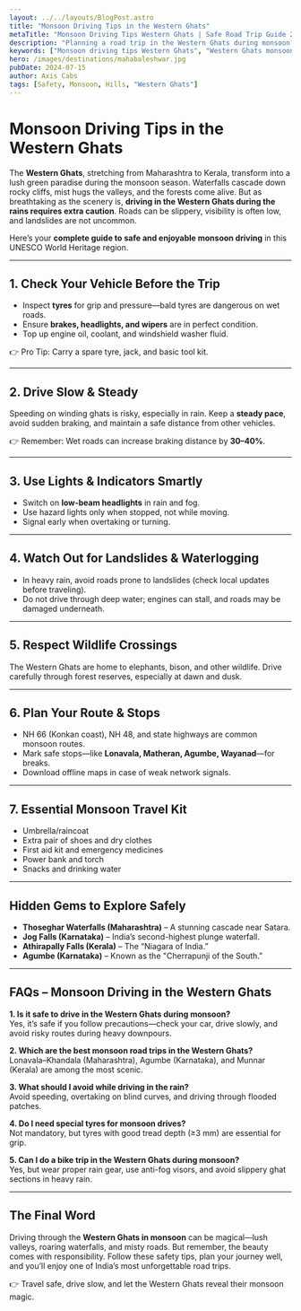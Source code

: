 ```yaml
---
layout: ../../layouts/BlogPost.astro
title: "Monsoon Driving Tips in the Western Ghats"
metaTitle: "Monsoon Driving Tips Western Ghats | Safe Road Trip Guide 2025"
description: "Planning a road trip in the Western Ghats during monsoon? Follow these expert driving tips for safety, car care, and scenic travel in the rains. Stay safe while enjoying India’s green paradise."
keywords: ["Monsoon driving tips Western Ghats", "Western Ghats monsoon travel", "road trip safety in monsoon India", "Western Ghats road trip", "monsoon car safety tips"]
hero: /images/destinations/mahabaleshwar.jpg
pubDate: 2024-07-15
author: Axis Cabs
tags: [Safety, Monsoon, Hills, "Western Ghats"]
---
```


# Monsoon Driving Tips in the Western Ghats

The **Western Ghats**, stretching from Maharashtra to Kerala, transform into a lush green paradise during the monsoon season. Waterfalls cascade down rocky cliffs, mist hugs the valleys, and the forests come alive. But as breathtaking as the scenery is, **driving in the Western Ghats during the rains requires extra caution**. Roads can be slippery, visibility is often low, and landslides are not uncommon.  

Here’s your **complete guide to safe and enjoyable monsoon driving** in this UNESCO World Heritage region.  

---

## 1. Check Your Vehicle Before the Trip
- Inspect **tyres** for grip and pressure—bald tyres are dangerous on wet roads.  
- Ensure **brakes, headlights, and wipers** are in perfect condition.  
- Top up engine oil, coolant, and windshield washer fluid.  

👉 Pro Tip: Carry a spare tyre, jack, and basic tool kit.  

---

## 2. Drive Slow & Steady
Speeding on winding ghats is risky, especially in rain. Keep a **steady pace**, avoid sudden braking, and maintain a safe distance from other vehicles.  

👉 Remember: Wet roads can increase braking distance by **30–40%**.  

---

## 3. Use Lights & Indicators Smartly
- Switch on **low-beam headlights** in rain and fog.  
- Use hazard lights only when stopped, not while moving.  
- Signal early when overtaking or turning.  

---

## 4. Watch Out for Landslides & Waterlogging
- In heavy rain, avoid roads prone to landslides (check local updates before traveling).  
- Do not drive through deep water; engines can stall, and roads may be damaged underneath.  

---

## 5. Respect Wildlife Crossings
The Western Ghats are home to elephants, bison, and other wildlife. Drive carefully through forest reserves, especially at dawn and dusk.  

---

## 6. Plan Your Route & Stops
- NH 66 (Konkan coast), NH 48, and state highways are common monsoon routes.  
- Mark safe stops—like **Lonavala, Matheran, Agumbe, Wayanad**—for breaks.  
- Download offline maps in case of weak network signals.  

---

## 7. Essential Monsoon Travel Kit
- Umbrella/raincoat  
- Extra pair of shoes and dry clothes  
- First aid kit and emergency medicines  
- Power bank and torch  
- Snacks and drinking water  

---

## Hidden Gems to Explore Safely
- **Thoseghar Waterfalls (Maharashtra)** – A stunning cascade near Satara.  
- **Jog Falls (Karnataka)** – India’s second-highest plunge waterfall.  
- **Athirapally Falls (Kerala)** – The “Niagara of India.”  
- **Agumbe (Karnataka)** – Known as the "Cherrapunji of the South."  

---

## FAQs – Monsoon Driving in the Western Ghats

**1. Is it safe to drive in the Western Ghats during monsoon?**  
Yes, it’s safe if you follow precautions—check your car, drive slowly, and avoid risky routes during heavy downpours.  

**2. Which are the best monsoon road trips in the Western Ghats?**  
Lonavala–Khandala (Maharashtra), Agumbe (Karnataka), and Munnar (Kerala) are among the most scenic.  

**3. What should I avoid while driving in the rain?**  
Avoid speeding, overtaking on blind curves, and driving through flooded patches.  

**4. Do I need special tyres for monsoon drives?**  
Not mandatory, but tyres with good tread depth (≥3 mm) are essential for grip.  

**5. Can I do a bike trip in the Western Ghats during monsoon?**  
Yes, but wear proper rain gear, use anti-fog visors, and avoid slippery ghat sections in heavy rain.  

---

## The Final Word
Driving through the **Western Ghats in monsoon** can be magical—lush valleys, roaring waterfalls, and misty roads. But remember, the beauty comes with responsibility. Follow these safety tips, plan your journey well, and you’ll enjoy one of India’s most unforgettable road trips.  

👉 Travel safe, drive slow, and let the Western Ghats reveal their monsoon magic.  
